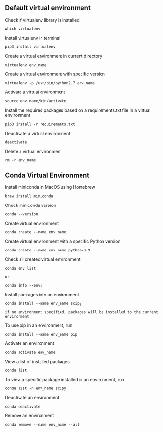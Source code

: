 ## Default virtual environment

Check if virtualenv library is installed

```
which virtualenv
```

Install virtualenv in terminal

```
pip3 install virtualenv
```

Create a virtual environment in current directory

```
virtualenv env_name
```

Create a virtual environment with specific version

```
virtualenv -p /usr/bin/python2.7 env_name
```

Activate a virtual environment
```
source env_name/bin/activate
```

Install the required packages based on a requirements.txt file in a virtual environment
```
pip3 install -r requirements.txt
```

Deactivate a virtual environment
```
deactivate
```

Delete a virtual environment
```
rm -r env_name
```

## Conda Virtual Environment

Install miniconda in MacOS using Homebrew

```
brew install miniconda
```

Check miniconda version

```
conda --version
```

Create virtual environment
```
conda create --name env_name
```

Create virtual environment with a specific Python version

```
conda create --name env_name python=3.9
```

Check all created virtual environment

```
conda env list

or

conda info --envs
```

Install packages into an environment 

```
conda install --name env_name scipy

if no environment specified, packages will be installed to the current environment
```

To use pip in an environment, run

```
conda install --name env_name pip
```

Activate an environment

```
conda activate env_name
```

View a list of installed packages

```
conda list
```

To view a specific package installed in an environment, run

```
conda list -n env_name scipy
```

Deactivate an environment

```
conda deactivate
```

Remove an environment

```
conda remove --name env_name --all
```